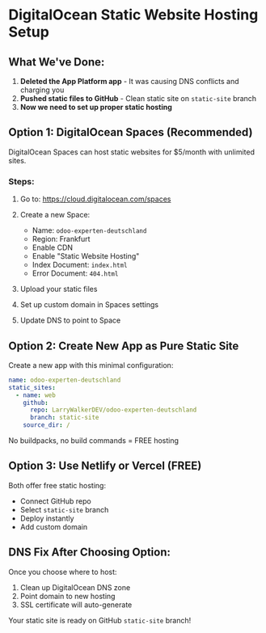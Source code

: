 # DigitalOcean Static Website Hosting Setup

## What We've Done:

1. **Deleted the App Platform app** - It was causing DNS conflicts and charging you
2. **Pushed static files to GitHub** - Clean static site on `static-site` branch
3. **Now we need to set up proper static hosting**

## Option 1: DigitalOcean Spaces (Recommended)

DigitalOcean Spaces can host static websites for $5/month with unlimited sites.

### Steps:
1. Go to: https://cloud.digitalocean.com/spaces
2. Create a new Space:
   - Name: `odoo-experten-deutschland`
   - Region: Frankfurt
   - Enable CDN
   - Enable "Static Website Hosting"
   - Index Document: `index.html`
   - Error Document: `404.html`

3. Upload your static files
4. Set up custom domain in Spaces settings
5. Update DNS to point to Space

## Option 2: Create New App as Pure Static Site

Create a new app with this minimal configuration:

```yaml
name: odoo-experten-deutschland
static_sites:
  - name: web
    github:
      repo: LarryWalkerDEV/odoo-experten-deutschland
      branch: static-site
    source_dir: /
```

No buildpacks, no build commands = FREE hosting

## Option 3: Use Netlify or Vercel (FREE)

Both offer free static hosting:
- Connect GitHub repo
- Select `static-site` branch
- Deploy instantly
- Add custom domain

## DNS Fix After Choosing Option:

Once you choose where to host:
1. Clean up DigitalOcean DNS zone
2. Point domain to new hosting
3. SSL certificate will auto-generate

Your static site is ready on GitHub `static-site` branch!
